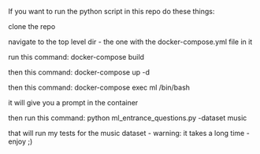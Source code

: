 If you want to run the python script in this repo do these things:

clone the repo

navigate to the top level dir - the one with the docker-compose.yml file in it

run this command: docker-compose build

then this command: docker-compose up -d

then this command: docker-compose exec ml /bin/bash

it will give you a prompt in the container

then run this command: python ml_entrance_questions.py -dataset music

that will run my tests for the music dataset - warning: it takes a long time - enjoy ;)
